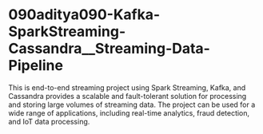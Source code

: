 # 090aditya090-Kafka-SparkStreaming-Cassandra__Streaming-Data-Pipeline
This is end-to-end streaming project using Spark Streaming, Kafka, and Cassandra provides a scalable and fault-tolerant solution for processing and storing large volumes of streaming data. The project can be used for a wide range of applications, including real-time analytics, fraud detection, and IoT data processing.
